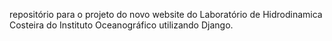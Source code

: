 repositório para o projeto do novo website do Laboratório de Hidrodinamica Costeira do Instituto Oceanográfico utilizando Django.
